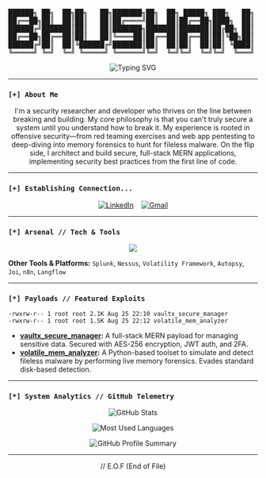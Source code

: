 <p align="center">
<pre>
██████╗ ██╗  ██╗██╗   ██╗███████╗██╗  ██╗ █████╗ ███╗   ██╗
██╔══██╗██║  ██║██║   ██║██╔════╝██║  ██║██╔══██╗████╗  ██║
██████╔╝███████║██║   ██║███████╗███████║███████║██╔██╗ ██║
██╔══██╗██╔══██║██║   ██║╚════██║██╔══██║██╔══██║██║╚██╗██║
██████╔╝██║  ██║╚██████╔╝███████║██║  ██║██║  ██║██║ ╚████║
╚═════╝ ╚═╝  ╚═╝ ╚═════╝ ╚══════╝╚═╝  ╚═╝╚═╝  ╚═╝╚═╝  ╚═══╝
</pre>
</p>

<p align="center">
  <img src="https://readme-typing-svg.demolab.com/?lines=root@bhushan:~%24+whoami;%3E+Offensive+Security+Specialist;%3E+Full-Stack+Developer;%3E+Red+Teamer&font=JetBrains+Mono&center=true&width=600&height=50&color=00FF00&pause=1000&size=22" alt="Typing SVG" />
</p>

---

### `[+] About Me`

<p align="center">
  I'm a security researcher and developer who thrives on the line between breaking and building. My core philosophy is that you can't truly secure a system until you understand how to break it. My experience is rooted in offensive security—from red teaming exercises and web app pentesting to deep-diving into memory forensics to hunt for fileless malware. On the flip side, I architect and build secure, full-stack MERN applications, implementing security best practices from the first line of code.
</p>

---

### `[+] Establishing Connection...`

<p align="center">
  <a href="https://www.linkedin.com/in/bhushan-wayal/" target="_blank"><img src="https://img.shields.io/badge/LinkedIn-0077B5?style=for-the-badge&logo=linkedin&logoColor=white" alt="LinkedIn"/></a>
  &nbsp;&nbsp;
  <a href="mailto:wayalbhushan744@gmail.com" target="_blank"><img src="https://img.shields.io/badge/Gmail-D14836?style=for-the-badge&logo=gmail&logoColor=white" alt="Gmail"/></a>
</p>

---

### `[*] Arsenal // Tech & Tools`

<p align="center">
  <a href="https://skillicons.dev">
    <img src="https://skillicons.dev/icons?i=python,js,cpp,bash,mongodb,express,react,nodejs,metasploit,burpsuite,nmap,wireshark&theme=dark" />
  </a>
</p>

**Other Tools & Platforms:** `Splunk`, `Nessus`, `Volatility Framework`, `Autopsy`, `Joi`, `n8n`, `Langflow`

---

### `[*] Payloads // Featured Exploits`

```
-rwxrw-r-- 1 root root 2.1K Aug 25 22:10 vaultx_secure_manager
-rwxrw-r-- 1 root root 1.5K Aug 25 22:12 volatile_mem_analyzer
```
- **[vaultx_secure_manager](https://github.com/wayalbhushan/vaultx):** A full-stack MERN payload for managing sensitive data. Secured with AES-256 encryption, JWT auth, and 2FA.
- **[volatile_mem_analyzer](https://github.com/wayalbhushan/volatile-memory-analysis):** A Python-based toolset to simulate and detect fileless malware by performing live memory forensics. Evades standard disk-based detection.

---

### `[*] System Analytics // GitHub Telemetry`

<p align="center">
  <img src="https://github-readme-stats.vercel.app/api?username=wayalbhushan&show_icons=true&theme=merko" alt="GitHub Stats" />
</p>
<p align="center">
  <img src="https://github-readme-stats.vercel.app/api/top-langs/?username=wayalbhushan&layout=compact&theme=merko&langs_count=10" alt="Most Used Languages" />
</p>

<p align="center">
  <img src="https://github-profile-summary-cards.vercel.app/api/cards/profile-details?username=wayalbhushan&theme=dark" alt="GitHub Profile Summary" />
</p>

---
<p align="center">
  // E.O.F (End of File)
</p>
